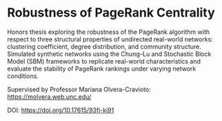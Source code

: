 # Robustness of PageRank Centrality

Honors thesis exploring the robustness of the PageRank algorithm with respect to three structural properties of undirected real-world networks: clustering coefficient, degree distribution, and community structure. Simulated synthetic networks using the Chung–Lu and Stochastic Block Model (SBM) frameworks to replicate real-world characteristics and evaluate the stability of PageRank rankings under varying network conditions.

Supervised by Professor Mariana Olvera-Cravioto: https://molvera.web.unc.edu/

DOI: https://doi.org/10.17615/93fj-kj91
